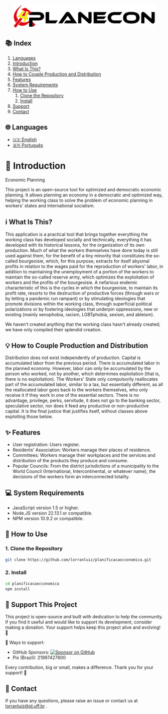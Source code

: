 <p align="center">
    <picture>
        <source srcset="./public/images/planEconLogoBranca1.png" media="(prefers-color-scheme: dark)">
        <img src="./public/images/planEconLogo1.png" alt="Economic Planning Logo">
    </picture>
</p>

## 📚 Index
1. [Languages](#languages)
2. [Introduction](#introduction)
3. [What Is This?](#what-is-this)
4. [How to Couple Production and Distribution](#how-to-couple-production-and-distribution)
5. [Features](#features)
6. [System Requirements](#system-requirements)
7. [How to Use](#how-to-use)
    1. [Clone the Repository](#clone-the-repository)
    2. [Install](#install)
8. [Support](#support)
9. [Contact](#contact)

<a id="languages"></a>
## 🌐 Languages 

- [🇺🇸 English](./README.md)
- [🇧🇷 Português](./README_PT.md)

<a id="introduction"></a>
# 🚀 Introduction
Economic Planning

This project is an open-source tool for optimized and democratic economic planning. It allows planning an economy in a democratic and optimized way, helping the working class to solve the problem of economic planning in workers' states and international socialism.

<a id="what-is-this"></a>
## ℹ️ What Is This?

This application is a practical tool that brings together everything the working class has developed socially and technically, everything it has developed with its historical lessons, for the organization of its own production. Much of what the workers themselves have done today is still used against them, for the benefit of a tiny minority that constitutes the so-called bourgeoisie, which, for this purpose, extracts for itself abysmal profits in relation to the wages paid for the reproduction of workers' labor, in addition to maintaining the unemployment of a portion of the workers to maintain the so-called reserve army, which optimizes the exploitation of workers and the profits of the bourgeoisie. A nefarious endemic characteristic of this is the cycles in which the bourgeoisie, to maintain its profit rate, resorts to the destruction of productive forces (through wars or by letting a pandemic run rampant) or by stimulating ideologies that promote divisions within the working class, through superficial political polarizations or by fostering ideologies that underpin oppressions, new or existing (mainly xenophobia, racism, LGBTphobia, sexism, and ableism).

We haven't created anything that the working class hasn't already created; we have only compiled their splendid creation.

<a id="how-to-couple-production-and-distribution"></a>
## 💡 How to Couple Production and Distribution
Distribution does not exist independently of production.
Capital is accumulated labor from the previous period.
There is accumulated labor in the planned economy.
However, labor can only be accumulated by the person who worked, not by another, which determines exploitation (that is, there is no exploitation).
The Workers' State only compulsorily reallocates part of the accumulated labor, similar to a tax, but essentially different, as all the reallocated labor goes back to the workers themselves, who only receive it if they work in one of the essential sectors. There is no advantage, privilege, perks, servitude, it does not go to the banking sector, speculative sector, nor does it feed any productive or non-productive capital. It is the final justice that justifies itself, without classes above exploiting those below.

<a id="features"></a>
## ✨ Features
- User registration: Users register.
- Residents' Association: Workers manage their places of residence.
- Committees: Workers manage their workplaces and the services and distribution of the products they produce and consume.
- Popular Councils: From the district jurisdictions of a municipality to the World Council (International, Intercontinental, or whatever name), the decisions of the workers form an interconnected totality.

<a id="system-requirements"></a>
## 💻 System Requirements
- JavaScript version 1.5 or higher.
- Node.JS version 22.13.1 or compatible.
- NPM version 10.9.2 or compatible.

<a id="how-to-use"></a>
## 🔧 How to Use
<a id="clone-the-repository"></a>
### 1. Clone the Repository
```bash
git clone https://github.com/lorranluiz/planificacaocconomica.git
```
<a id="install"></a>
### 2. Install
```bash
cd planificacaocconomica
npm install
```

<a id="support"></a>
## 💖 Support This Project
This project is open-source and built with dedication to help the community. If you find it useful and would like to support its development, consider making a donation. Your support helps keep this project alive and evolving! 🚀

🔹 Ways to support:
- GitHub Sponsors: [![Sponsor on GitHub](https://img.shields.io/badge/Sponsor-30363D?style=for-the-badge&logo=GitHub-Sponsors&logoColor=#EA4AAA)](https://github.com/sponsors/lorranluiz)
- Pix (Brazil): 21997427600

Every contribution, big or small, makes a difference. Thank you for your support! 💙

<a id="contact"></a>
## 📧 Contact
If you have any questions, please raise an issue or contact us at lorranluiz@id.uff.br .
